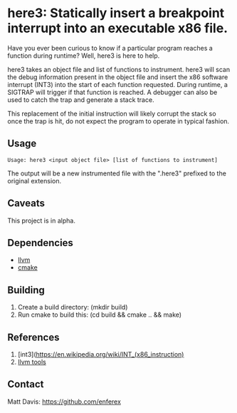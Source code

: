 here3: Statically insert a breakpoint interrupt into an executable x86 file.
============================================================================
Have you ever been curious to know if a particular program reaches a function
during runtime? Well, here3 is here to help.

here3 takes an object file and list of functions to instrument. here3 will scan
the debug information present in the object file and insert the x86 software
interrupt (INT3) into the start of each function requested.  During runtime, a
SIGTRAP will trigger if that function is reached.  A debugger can also be used
to catch the trap and generate a stack trace.

This replacement of the initial instruction will likely corrupt the stack so
once the trap is hit, do not expect the program to operate in typical fashion.


Usage
-----
`Usage: here3 <input object file> [list of functions to instrument]`

The output will be a new instrumented file with the ".here3" prefixed to the 
original extension.

Caveats
-------
This project is in alpha.

Dependencies
------------
* [llvm](https://llvm.org)
* [cmake](https://cmake.org)

Building
--------
1. Create a build directory: (mkdir build)
2. Run cmake to build this:  (cd build && cmake .. && make)

References
----------
1. [int3](https://en.wikipedia.org/wiki/INT_(x86_instruction)
2. [llvm tools](https://github.com/llvm/llvm-project/tree/main/llvm/tools)

Contact
-------
Matt Davis: https://github.com/enferex
